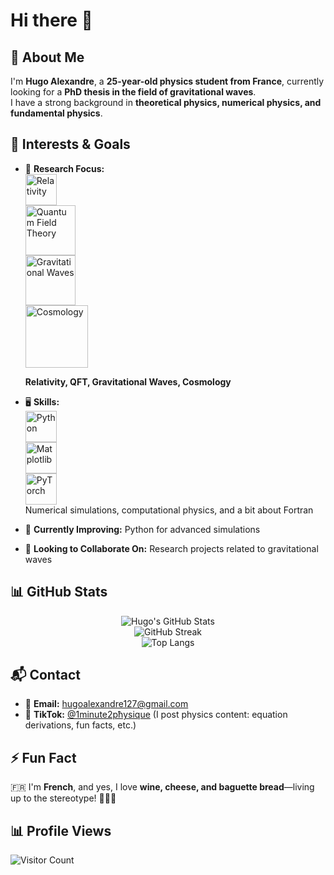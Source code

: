 # Hi there 👋  

## 🚀 About Me  

I'm **Hugo Alexandre**, a **25-year-old physics student from France**, currently looking for a **PhD thesis in the field of gravitational waves**.  
I have a strong background in **theoretical physics, numerical physics, and fundamental physics**.  

## 🎯 Interests & Goals  

- 🔭 **Research Focus:**  
  <img src="https://upload.wikimedia.org/wikipedia/commons/2/22/Einstein_1921_by_F_Schmutzer_-_restoration.jpg" alt="Relativity" width="50"/>  
  <img src="https://upload.wikimedia.org/wikipedia/commons/6/6f/Feynman_Diagram_Gluon_Radiation.svg" alt="Quantum Field Theory" width="80"/>  
  <img src="https://upload.wikimedia.org/wikipedia/commons/e/eb/LIGO_Laser_Interferometer.svg" alt="Gravitational Waves" width="80"/>  
  <img src="https://upload.wikimedia.org/wikipedia/commons/4/4d/CMB_Timeline75.jpg" alt="Cosmology" width="100"/>  

  **Relativity, QFT, Gravitational Waves, Cosmology**  

- 🖥️ **Skills:**  
  <img src="https://cdn.jsdelivr.net/gh/devicons/devicon/icons/python/python-original.svg" alt="Python" width="50"/>  
  <img src="https://upload.wikimedia.org/wikipedia/commons/8/84/Matplotlib_icon.svg" alt="Matplotlib" width="50"/>  
  <img src="https://cdn.jsdelivr.net/gh/devicons/devicon/icons/pytorch/pytorch-original.svg" alt="PyTorch" width="50"/>  
  Numerical simulations, computational physics, and a bit about Fortran  

- 🌱 **Currently Improving:** Python for advanced simulations  
- 👯 **Looking to Collaborate On:** Research projects related to gravitational waves  

## 📊 GitHub Stats  

<div align="center">

![Hugo's GitHub Stats](https://github-readme-stats.vercel.app/api?username=HugoAlexandre&show_icons=true&theme=tokyonight)  
![GitHub Streak](https://streak-stats.demolab.com/?user=HugoAlexandre&theme=tokyonight)  
![Top Langs](https://github-readme-stats.vercel.app/api/top-langs/?username=HugoAlexandre&layout=compact&theme=tokyonight)  

</div>

## 📬 Contact  

- 📩 **Email:** [hugoalexandre127@gmail.com](mailto:hugoalexandre127@gmail.com)  
- 🎥 **TikTok:** [@1minute2pħysique](https://www.tiktok.com/@1minute2pħysique) (I post physics content: equation derivations, fun facts, etc.)  

## ⚡ Fun Fact  

🇫🇷 I'm **French**, and yes, I love **wine, cheese, and baguette bread**—living up to the stereotype! 🥖🍷🧀  

## 📊 Profile Views  

![Visitor Count](https://komarev.com/ghpvc/?username=HugoAlexandre&color=blue&style=flat)
